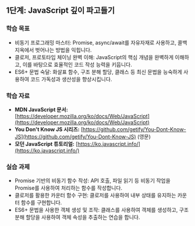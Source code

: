 ## 1단계: JavaScript 깊이 파고들기

### 학습 목표

*   비동기 프로그래밍 마스터: Promise, async/await를 자유자재로 사용하고, 콜백 지옥에서 벗어나는 방법을 익힙니다.
*   클로저, 프로토타입 체이닝 완벽 이해: JavaScript의 핵심 개념을 완벽하게 이해하고, 이를 바탕으로 효율적인 코드 작성 능력을 키웁니다.
*   ES6+ 문법 숙달: 화살표 함수, 구조 분해 할당, 클래스 등 최신 문법을 능숙하게 사용하여 코드 가독성과 생산성을 향상시킵니다.

### 학습 자료

*   **MDN JavaScript 문서:** [https://developer.mozilla.org/ko/docs/Web/JavaScript](https://developer.mozilla.org/ko/docs/Web/JavaScript)
*   **You Don't Know JS 시리즈:** [https://github.com/getify/You-Dont-Know-JS](https://github.com/getify/You-Dont-Know-JS) (영문)
*   **모던 JavaScript 튜토리얼:** [https://ko.javascript.info/](https://ko.javascript.info/)

### 실습 과제

*   Promise 기반의 비동기 함수 작성: API 호출, 파일 읽기 등 비동기 작업을 Promise를 사용하여 처리하는 함수를 작성합니다.
*   클로저를 활용한 카운터 함수 구현: 클로저를 사용하여 내부 상태를 유지하는 카운터 함수를 구현합니다.
*   ES6+ 문법을 사용한 객체 생성 및 조작: 클래스를 사용하여 객체를 생성하고, 구조 분해 할당을 사용하여 객체 속성을 추출하는 연습을 합니다.
